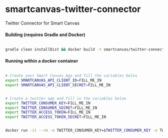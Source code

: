 smartcanvas-twitter-connector
=============================

Twitter Connector for Smart Canvas


#### Building (requires Gradle and Docker)

```bash

gradle clean installDist && docker build -t smartcanvas/twitter-connector .

```


#### Running within a docker container

```bash

# Create your Smart Canvas App and fill the variables belos
export SMARTCANVAS_API_CLIENT_ID=FILL_ME_IN
export SMARTCANVAS_API_CLIENT_SECRET=FILL_ME_IN


# Create a twitter app and fill in the variables below
export TWITTER_CONSUMER_KEY=FILL_ME_IN
export TWITTER_CONSUMER_SECRET=FILL_ME_IN
export TWITTER_ACCESS_TOKEN=FILL_ME_IN
export TWITTER_ACCESS_TOKEN_SECRET=FILL_ME_IN


docker run -it --rm -e TWITTER_CONSUMER_KEY=$TWITTER_CONSUMER_KEY -e TWITTER_CONSUMER_SECRET=$TWITTER_CONSUMER_SECRET -e TWITTER_ACCESS_TOKEN=$TWITTER_ACCESS_TOKEN -e TWITTER_ACCESS_TOKEN_SECRET=$TWITTER_ACCESS_TOKEN_SECRET -e SMARTCANVAS_API_CLIENT_ID=$SMARTCANVAS_API_CLIENT_ID -e SMARTCANVAS_API_CLIENT_SECRET=$SMARTCANVAS_API_CLIENT_SECRET smartcanvas/twitter-connector

```
